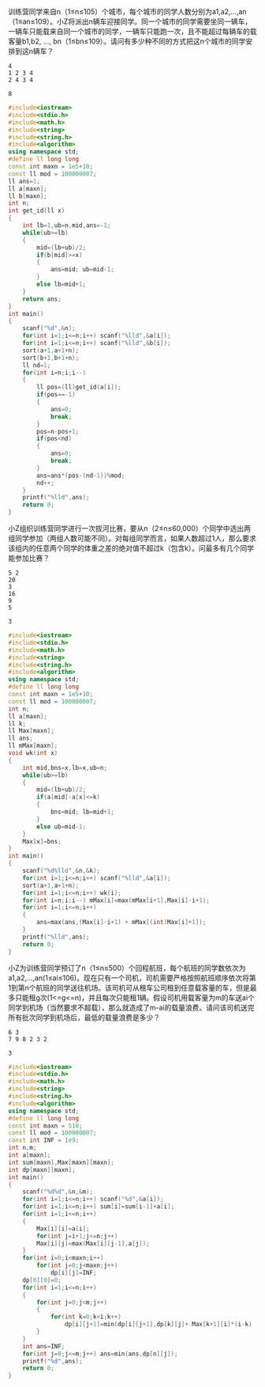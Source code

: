 训练营同学来自n（1≤n≤105）个城市，每个城市的同学人数分别为a1,a2,…,an（1≤an≤109）。小Z将派出n辆车迎接同学。同一个城市的同学需要坐同一辆车，一辆车只能载来自同一个城市的同学，一辆车只能跑一次，且不能超过每辆车的载客量b1,b2, …, bn（1≤bn≤109）。请问有多少种不同的方式把这n个城市的同学安排到这n辆车？



```
4
1 2 3 4
2 4 3 4
```

```
8
```



```c++
#include<iostream>
#include<stdio.h>
#include<math.h>
#include<string>
#include<string.h>
#include<algorithm>
using namespace std;
#define ll long long 
const int maxn = 1e5+10;
const ll mod = 100000007;
ll ans=1;
ll a[maxn];
ll b[maxn];
int n;
int get_id(ll x)
{
	int lb=1,ub=n,mid,ans=-1;
	while(ub>=lb)
	{
		mid=(lb+ub)/2;
		if(b[mid]>=x)
		{
			ans=mid; ub=mid-1;
		}
		else lb=mid+1;
	}	
	return ans;
}
int main()
{
	scanf("%d",&n);
	for(int i=1;i<=n;i++) scanf("%lld",&a[i]);
	for(int i=1;i<=n;i++) scanf("%lld",&b[i]);
	sort(a+1,a+1+n);
	sort(b+1,b+1+n);
	ll nd=1;
	for(int i=n;i;i--)
	{
		ll pos=(ll)get_id(a[i]);
		if(pos==-1)
		{
			ans=0;
			break;
		}
		pos=n-pos+1;
		if(pos<nd)
		{
			ans=0;
			break;	
		}	
		ans=ans*(pos-(nd-1))%mod;
		nd++;
	}	
	printf("%lld",ans);
	return 0;
}

```





小Z组织训练营同学进行一次拔河比赛，要从n（2≤n≤60,000）个同学中选出两组同学参加（两组人数可能不同）。对每组同学而言，如果人数超过1人，那么要求该组内的任意两个同学的体重之差的绝对值不超过k（包含k）。问最多有几个同学能参加比赛？

```
5 2
20
3
16
9
5
```

```
3
```



```c++
#include<iostream>
#include<stdio.h>
#include<math.h>
#include<string>
#include<string.h>
#include<algorithm>
using namespace std;
#define ll long long 
const int maxn = 1e5+10;
const ll mod = 100000007;
int n;
ll a[maxn];
ll k;
ll Max[maxn];
ll ans;
ll mMax[maxn];
void wk(int x)
{
	int mid,bns=x,lb=x,ub=n;
	while(ub>=lb)
	{
		mid=(lb+ub)/2;
		if(a[mid]-a[x]<=k)
		{
			bns=mid; lb=mid+1;
		}
		else ub=mid-1;
	}
	Max[x]=bns;
}
int main()
{
	scanf("%d%lld",&n,&k);
	for(int i=1;i<=n;i++) scanf("%lld",&a[i]);
	sort(a+1,a+1+n);
	for(int i=1;i<=n;i++) wk(i);
	for(int i=n;i;i--) mMax[i]=max(mMax[i+1],Max[i]-i+1);
	for(int i=1;i<=n;i++)
	{
		ans=max(ans,(Max[i]-i+1) + mMax[(int)Max[i]+1]);
	}
	printf("%lld",ans);
	return 0;
}

```





小Z为训练营同学预订了n（1≤n≤500）个回程航班，每个航班的同学数依次为a1,a2,…,an(1≤ai≤106)。现在只有一个司机，司机需要严格按照航班顺序依次将第1到第n个航班的同学送往机场。该司机可从租车公司租到任意载客量的车，但是最多只能租g次(1<=g<=n)，并且每次只能租1辆。假设司机用载客量为m的车送ai个同学到机场（当然要求不超载），那么就造成了m-ai的载量浪费。请问该司机送完所有批次同学到机场后，最低的载量浪费是多少？

```
6 3
7 9 8 2 3 2
```

```
3
```



```c++
#include<iostream>
#include<stdio.h>
#include<math.h>
#include<string>
#include<string.h>
#include<algorithm>
using namespace std;
#define ll long long 
const int maxn = 510;
const ll mod = 100000007;
const int INF = 1e9;
int n,m;
int a[maxn];
int sum[maxn],Max[maxn][maxn];
int dp[maxn][maxn];
int main()
{
	scanf("%d%d",&n,&m);
	for(int i=1;i<=n;i++) scanf("%d",&a[i]);
	for(int i=1;i<=n;i++) sum[i]=sum[i-1]+a[i];
	for(int i=1;i<=n;i++)	
	{
		Max[i][i]=a[i];
		for(int j=i+1;j<=n;j++)
		Max[i][j]=max(Max[i][j-1],a[j]);
	}
	for(int i=0;i<maxn;i++)
		for(int j=0;j<maxn;j++)
			dp[i][j]=INF;
	dp[0][0]=0;
	for(int i=1;i<=n;i++)
	{
		for(int j=0;j<m;j++)
		{
			for(int k=0;k<i;k++)
				dp[i][j+1]=min(dp[i][j+1],dp[k][j]+ Max[k+1][i]*(i-k) - (sum[i]-sum[k]) );	
		}
	}
	int ans=INF;
	for(int j=0;j<=m;j++) ans=min(ans,dp[n][j]);
	printf("%d",ans);
	return 0;
}

```
